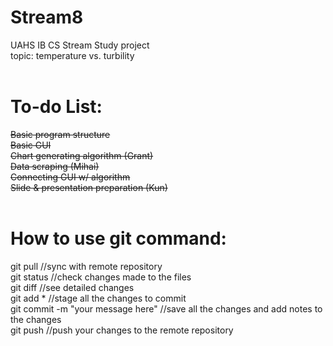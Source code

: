 # Stream8
UAHS IB CS Stream Study project <br />
topic: temperature vs. turbility <br /><br />


# To-do List:<br />
<del>  Basic program structure <br />
  Basic GUI<br /> 
  Chart generating algorithm (Grant)<br />
  Data scraping (Mihai)<br />
  Connecting GUI w/ algorithm<br />
  Slide & presentation preparation (Kun)<br /><br /></del> 

# How to use git command:<br />
  git pull //sync with remote repository<br />
  git status //check changes made to the files<br />
  git diff //see detailed changes<br />
  git add * //stage all the changes to commit<br />
  git commit -m "your message here" //save all the changes and add notes to the changes<br />
  git push //push your changes to the remote repository<br />
